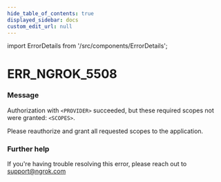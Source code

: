 ```yaml
---
hide_table_of_contents: true
displayed_sidebar: docs
custom_edit_url: null
---
```


import ErrorDetails from '/src/components/ErrorDetails';

# ERR_NGROK_5508

### Message
Authorization with `<PROVIDER>` succeeded, but these required scopes not were granted: `<SCOPES>`.

Please reauthorize and grant all requested scopes to the application.

### Further help
If you're having trouble resolving this error, please reach out to [support@ngrok.com](mailto:support@ngrok.com?subject=Help%20with%20ERR_NGROK_5508)

<ErrorDetails error='err_ngrok_5508' />
